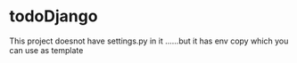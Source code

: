 # todoDjango

This project doesnot have settings.py in it ......but it has env copy which you can use as template 
